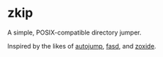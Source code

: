 # zkip

A simple, POSIX-compatible directory jumper.

Inspired by the likes of [autojump], [fasd], and [zoxide].

[autojump]: https://github.com/wting/autojump
[fasd]: https://github.com/clvv/fasd
[zoxide]: https://github.com/ajeetdsouza/zoxide
